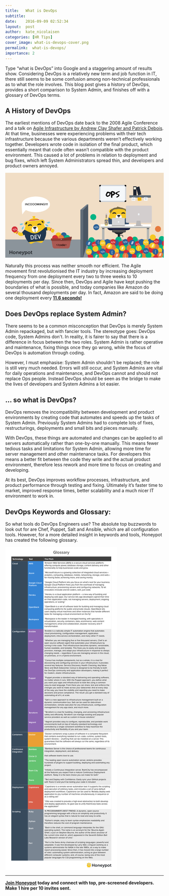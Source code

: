 ```yaml
---
title:   What is DevOps
subtitle:
date:    2016-09-09 02:52:34
layout:  post
author:  kate_nicolaisen
categories: [HR Tips]
cover_image: what-is-devops-cover.png
permalink:  what-is-devops/
importance: 2
---
```


Type “what is DevOps” into Google and a staggering amount of results show. Considering DevOps is a relatively new term and job function in IT, there still seems to be some confusion among non-technical professionals as to what the role involves. This blog post gives a history of DevOps, provides a short comparison to System Admin, and finishes off with a glossary of DevOps terms.

<!--more-->

## A History of DevOps

The earliest mentions of DevOps date back to the 2008 Agile Conference and a talk on [Agile Infrastructure by Andrew Clay Shafer and Patrick Debois](http://www.slideshare.net/littleidea/agile-infrastructure-agile-2009). At that time, businesses were experiencing problems with their tech infrastructure because the various departments weren’t effectively working together. Developers wrote code in isolation of the final product, which essentially meant that code often wasn’t compatible with the product environment. This caused a lot of problems in relation to deployment and bug fixes, which left System Administrators spread thin, and developers and product owners annoyed.

![what-is-devlops.png](/assets/images/what-is-devlops.png)

Naturally this process was neither smooth nor efficient. The Agile movement first revolutionised the IT industry by increasing deployment frequency from one deployment every two to three weeks to 10 deployments per day. Since then, DevOps and Agile have kept pushing the boundaries of what is possible, and today companies like Amazon do several thousand deployments per day. In fact, Amazon are said to be doing one deployment every [**11.6 seconds!**](https://news.ycombinator.com/item?id=2971521)  

## Does DevOps replace System Admin? 

There seems to be a common misconception that DevOps is merely System Admin repackaged, but with fancier tools. The stereotype goes: DevOps code, System Admins don't. In reality, it is fairer to say that there is a difference in focus between the two roles. System Admin is rather operative and maintenance, fixing things once they go wrong, while the focus of DevOps is automation through coding. 

However, I must emphasise: System Admin shouldn't be replaced; the role is still very much needed. Errors will still occur, and System Admins are vital for daily operations and maintenance, and DevOps cannot and should not replace Ops people. Instead DevOps should be seen as the bridge to make the lives of developers and System Admins a lot easier. 

## … so what is DevOps?

DevOps removes the incompatibility between development and product environments by creating code that automates and speeds up the tasks of System Admin. Previously System Admins had to complete lots of fixes, restructurings, deployments and small bits and pieces manually. 

With DevOps, these things are automated and changes can be applied to all servers automatically rather than one-by-one manually. This means fewer tedious tasks and limitations for System Admin, allowing more time for server management and other maintenance tasks. For developers this means a better fit between the code they write and the actual product environment, therefore less rework and more time to focus on creating and developing. 

At its best, DevOps improves workflow processes, infrastructure, and product performance through testing and fixing. Ultimately it’s faster time to market, improved response times, better scalability and a much nicer IT environment to work in. 

## DevOps Keywords and Glossary:

So what tools do DevOps Engineers use? The absolute top buzzwords to look out for are Chef, Puppet, Salt and Ansible, which are all configuration tools. However, for a more detailed insight in keywords and tools, Honeypot has created the following glossary. 

![devops-glossary.png](/assets/images/devops-glossary.png)

***

**[Join Honeypot](https://www.honeypot.io/pages/for_employers?utm_source=blog&utm_medium=organic&utm_term=g&utm_content=160903&utm_campaign=hr-no) today and connect with top, pre-screened developers. Make 1 hire per 10 invites sent.**


